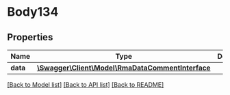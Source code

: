 # Body134

## Properties
Name | Type | Description | Notes
------------ | ------------- | ------------- | -------------
**data** | [**\Swagger\Client\Model\RmaDataCommentInterface**](RmaDataCommentInterface.md) |  | 

[[Back to Model list]](../README.md#documentation-for-models) [[Back to API list]](../README.md#documentation-for-api-endpoints) [[Back to README]](../README.md)


